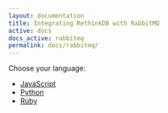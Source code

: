 ```yaml
---
layout: documentation
title: Integrating RethinkDB with RabbitMQ
active: docs
docs_active: rabbitmq
permalink: docs/rabbitmq/
---
```

Choose your language:

- [JavaScript](javascript/)
- [Python](python/)
- [Ruby](ruby/)
